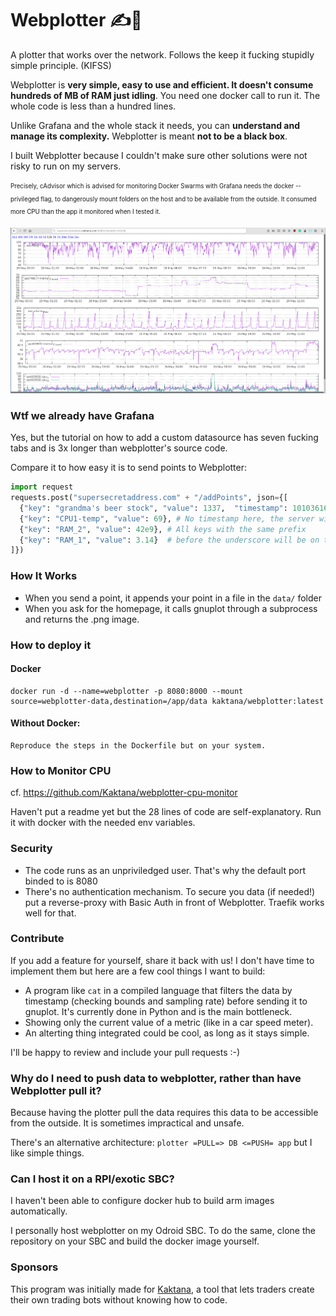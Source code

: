# Webplotter ✍🔌
A plotter that works over the network. Follows the keep it fucking stupidly simple principle. (KIFSS) 

Webplotter is **very simple, easy to use and efficient. It doesn't consume hundreds of MB of RAM just idling**.
You need one docker call to run it. 
The whole code is less than a hundred lines. 

Unlike Grafana and the whole stack it needs, you can **understand and manage its complexity.** 
Webplotter is meant **not to be a black box**.

I built Webplotter because I couldn't make sure other solutions were not risky to run on my servers.

<sub><sup> Precisely, cAdvisor which is advised for monitoring Docker Swarms with Grafana needs the docker 
--privileged flag, to dangerously mount folders on the host and to be available from the 
outside. It consumed more CPU than the app it monitored when I tested it. </sup></sub> 

 
![a superb screenshot of webplotter](https://raw.githubusercontent.com/Kaktana/webplotter/master/webplotter.png)    


### Wtf we already have Grafana 
Yes, but the tutorial on how to add a custom datasource has seven fucking tabs and is 3x longer than webplotter's source code.

Compare it to how easy it is to send points to Webplotter:
```python
import request
requests.post("supersecretaddress.com" + "/addPoints", json={[
  {"key": "grandma's beer stock", "value": 1337,  "timestamp": 1010361600},
  {"key": "CPU1-temp", "value": 69}, # No timestamp here, the server will put the current timestamp
  {"key": "RAM_2", "value": 42e9}, # All keys with the same prefix 
  {"key": "RAM_1", "value": 3.14}  # before the underscore will be on the same chart
]})
```    


### How It Works
- When you send a point, it appends your point in a file in the ```data/``` folder
- When you ask for the homepage, it calls gnuplot through a subprocess and returns the .png image.    


### How to deploy it
#### Docker
```
docker run -d --name=webplotter -p 8080:8000 --mount source=webplotter-data,destination=/app/data kaktana/webplotter:latest
```
#### Without Docker:
```
Reproduce the steps in the Dockerfile but on your system.
```   

### How to Monitor CPU
cf. https://github.com/Kaktana/webplotter-cpu-monitor 

Haven't put a readme yet but the 28 lines of code are self-explanatory. Run it with docker with the needed env variables.   


### Security
- The code runs as an unpriviledged user. That's why the default port binded to is 8080
- There's no authentication mechanism. 
To secure you data (if needed!) put a reverse-proxy with Basic Auth in front of Webplotter. 
Traefik works well for that.  


### Contribute 
If you add a feature for yourself, share it back with us! 
I don't have time to implement them but here are a few cool things I want to build:
- A program like ```cat``` in a compiled language that filters the data by timestamp (checking bounds and sampling rate)
before sending it to gnuplot. 
It's currently done in Python and is the main bottleneck.
- Showing only the current value of a metric (like in a car speed meter).
- An alterting thing integrated could be cool, as long as it stays simple.

I'll be happy to review and include your pull requests :-)  


### Why do I need to push data to webplotter, rather than have Webplotter pull it?
Because having the plotter pull the data requires this data to be accessible from the outside.
It is sometimes impractical and unsafe.
 
There's an alternative architecture: ```plotter =PULL=> DB <=PUSH= app``` but I like simple things.  





### Can I host it on a RPI/exotic SBC?
I haven't been able to configure docker hub to build arm images automatically. 

I personally host webplotter on my Odroid SBC. 
To do the same, clone the repository on your SBC and build the docker image yourself.    

### Sponsors
This program was initially made for [Kaktana](https://kaktana.com), 
a tool that lets traders create their own trading bots without knowing how to code.
